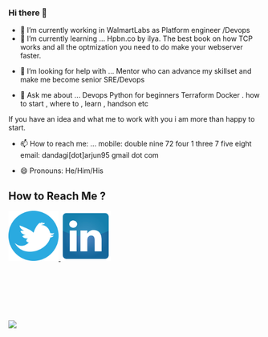 ### Hi there 👋

- 🔭 I’m currently working in WalmartLabs as Platform engineer /Devops 
- 🌱 I’m currently learning ...
Hpbn.co by ilya. The best book on how TCP works and all the optmization you need to do make your webserver faster.
<!-- - 👯 I’m looking to collaborate on ... -->

- 🤔 I’m looking for help with ...
Mentor who can advance my skillset and make me become senior SRE/Devops 

- 💬 Ask me about ...
Devops
Python for beginners
Terraform
Docker . how to start , where to , learn , handson etc 

If you have an idea and what me to work with you i am more than happy to start.
- 📫 How to reach me: ...
mobile: double nine 72 four 1 three 7 five eight
email: dandagi[dot]arjun95<at> gmail dot com

- 😄 Pronouns: He/Him/His
<!-- - ⚡ Fun fact: ...
-->
## How to Reach Me ?
<a href="https://twitter.com/arjundandagi" target="_blank">
  <img rel="preload" src="https://github.com/TheKinng96/TheKinng96/blob/master/pngwing.com.png" width="100px"/>
</a>
<a href="https://www.linkedin.com/in/arjundandagi/" target="_blank">
  <img rel="preload" targe="_blank" src="https://github.com/TheKinng96/TheKinng96/blob/master/pngwing.com%20(1).png" width="100px"/>
</a>

<br/><br/><br/><br/><br/><br/>
![](https://komarev.com/ghpvc/?username=arjundandagi)
